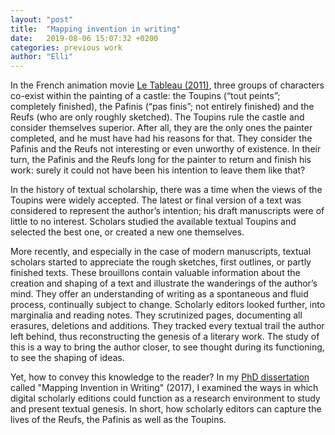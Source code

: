 ```yaml
---
layout: "post"
title:  "Mapping invention in writing"
date:   2019-08-06 15:07:32 +0200
categories: previous work
author: "Elli"
---
```


In the French animation movie [Le Tableau (2011)](https://www.imdb.com/title/tt1891769/), three groups of characters co-exist within the painting of a castle: the Toupins (“tout peints”; completely finished), the Pafinis (“pas finis”; not entirely finished) and the Reufs (who are only roughly sketched). The Toupins rule the castle and consider themselves superior. After all, they are the only ones the painter completed, and he must have had his reasons for that. They consider the Pafinis and the Reufs not interesting or even unworthy of existence. In their turn, the Pafinis and the Reufs long for the painter to return and finish his work: surely it could not have been his intention to leave them like that?

In the history of textual scholarship, there was a time when the views of the Toupins were widely accepted. The latest or final version of a text was considered to represent the author’s intention; his draft manuscripts were of little to no interest. Scholars studied the available textual Toupins and selected the best one, or created a new one themselves.


More recently, and especially in the case of modern manuscripts, textual scholars started to appreciate the rough sketches, first outlines, or partly finished texts. These brouillons contain valuable information about the creation and shaping of a text and illustrate the wanderings of the author’s mind. They offer an understanding of writing as a spontaneous and fluid process, continually subject to change. Scholarly editors looked further, into marginalia and reading notes. They scrutinized pages, documenting all erasures, deletions and additions. They tracked every textual trail the author left behind, thus reconstructing the genesis of a literary work. The study of this is a way to bring the author closer, to see thought during its functioning, to see the shaping of ideas.

Yet, how to convey this knowledge to the reader? In my [PhD dissertation](https://anet.be/submit.phtml?UDses=93914160%3A834894&UDstate=1&UDmode=&UDaccess=&UDrou=%25Start:bopwexe&UDopac=opacuantwerpen&UDextra=c:lvd:14796991) called "Mapping Invention in Writing" (2017), I examined the ways in which digital scholarly editions could function as a research environment to study and present textual genesis. In short, how scholarly editors can capture the lives of the Reufs, the Pafinis as well as the Toupins.

<!-- 
 You’ll find this post in your `_posts` directory. Go ahead and edit it and re-build the site to see your changes. You can rebuild the site in many different ways, but the most common way is to run `jekyll serve`, which launches a web server and auto-regenerates your site when a file is updated.
 To add new posts, simply add a file in the `_posts` directory that follows the convention `YYYY-MM-DD-name-of-post.ext` and includes the necessary front matter. Take a look at the source for this post to get an idea about how it works.
 
 Jekyll also offers powerful support for code snippets:
 
 {% highlight ruby %}
 def print_hi(name)
   puts "Hi, #{name}"
 end
 print_hi('Tom')
 #=> prints 'Hi, Tom' to STDOUT.
 {% endhighlight %}
 
 Check out the [Jekyll docs][jekyll-docs] for more info on how to get the most out of Jekyll. File all bugs/feature requests at [Jekyll’s GitHub repo][jekyll-gh]. If you have questions, you can ask them on [Jekyll Talk][jekyll-talk].
 
 [jekyll-docs]: https://jekyllrb.com/docs/home
 [jekyll-gh]:   https://github.com/jekyll/jekyll
 [jekyll-talk]: https://talk.jekyllrb.com/
 -->
